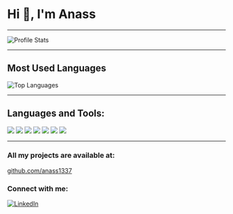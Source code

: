# Hi 👋, I'm Anass  

---

![Profile Stats](https://github-readme-stats.vercel.app/api?username=anass1337&show_icons=true&theme=dark)  

---

## Most Used Languages  
![Top Languages](https://github-readme-stats.vercel.app/api/top-langs/?username=anass1337&layout=compact&theme=dark)  

---

## Languages and Tools:  
<p align="left">
  <img src="https://img.shields.io/badge/C%20-%2300599C.svg?style=flat&logo=c&logoColor=white" />
  <img src="https://img.shields.io/badge/C++%20-%2300599C.svg?style=flat&logo=c%2B%2B&logoColor=white" />
  <img src="https://img.shields.io/badge/Unity-%23000000.svg?style=flat&logo=unity&logoColor=white" />
  <img src="https://img.shields.io/badge/HTML5-%23E34F26.svg?style=flat&logo=html5&logoColor=white" />
  <img src="https://img.shields.io/badge/CSS3-%231572B6.svg?style=flat&logo=css3&logoColor=white" />
  <img src="https://img.shields.io/badge/JavaScript-%23323330.svg?style=flat&logo=javascript&logoColor=%23F7DF1E" />
  <img src="https://img.shields.io/badge/Python-%2314354C.svg?style=flat&logo=python&logoColor=white" />
</p>  

---

### All my projects are available at:  
[github.com/anass1337](https://github.com/anass1337)  

### Connect with me:  
[![LinkedIn](https://img.shields.io/badge/LinkedIn-blue?style=flat&logo=linkedin&logoColor=white)](https://www.linkedin.com/)
<!--
**an4-ss/an4-ss** is a ✨ _special_ ✨ repository because its `README.md` (this file) appears on your GitHub profile.

Here are some ideas to get you started:

- 🔭 I’m currently working on ...
- 🌱 I’m currently learning ...
- 👯 I’m looking to collaborate on ...
- 🤔 I’m looking for help with ...
- 💬 Ask me about ...
- 📫 How to reach me: ...
- 😄 Pronouns: ...
- ⚡ Fun fact: ...
-->
